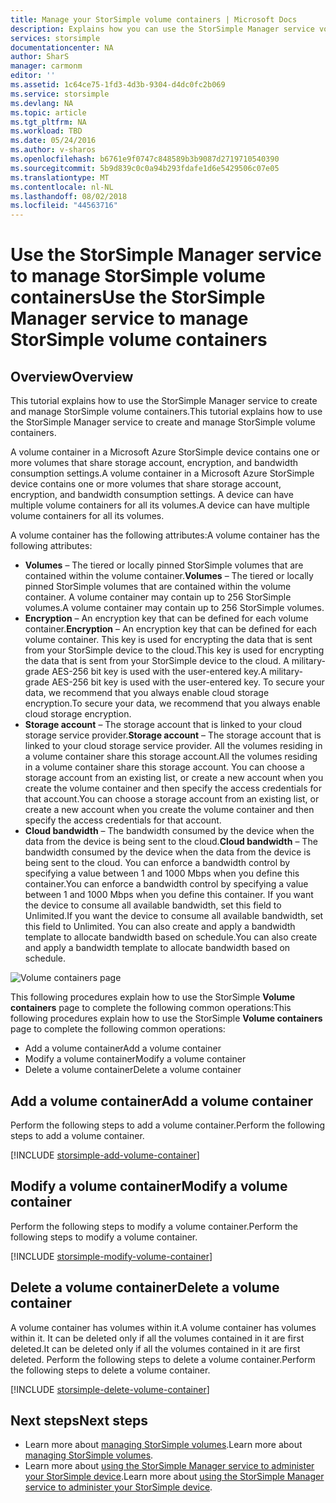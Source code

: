 ```yaml
---
title: Manage your StorSimple volume containers | Microsoft Docs
description: Explains how you can use the StorSimple Manager service volume containers page to add, modify, or delete a volume container.
services: storsimple
documentationcenter: NA
author: SharS
manager: carmonm
editor: ''
ms.assetid: 1c64ce75-1fd3-4d3b-9304-d4dc0fc2b069
ms.service: storsimple
ms.devlang: NA
ms.topic: article
ms.tgt_pltfrm: NA
ms.workload: TBD
ms.date: 05/24/2016
ms.author: v-sharos
ms.openlocfilehash: b6761e9f0747c848589b3b9087d2719710540390
ms.sourcegitcommit: 5b9d839c0c0a94b293fdafe1d6e5429506c07e05
ms.translationtype: MT
ms.contentlocale: nl-NL
ms.lasthandoff: 08/02/2018
ms.locfileid: "44563716"
---
```

# <a name="use-the-storsimple-manager-service-to-manage-storsimple-volume-containers"></a><span data-ttu-id="72200-103">Use the StorSimple Manager service to manage StorSimple volume containers</span><span class="sxs-lookup"><span data-stu-id="72200-103">Use the StorSimple Manager service to manage StorSimple volume containers</span></span>
## <a name="overview"></a><span data-ttu-id="72200-104">Overview</span><span class="sxs-lookup"><span data-stu-id="72200-104">Overview</span></span>
<span data-ttu-id="72200-105">This tutorial explains how to use the StorSimple Manager service to create and manage StorSimple volume containers.</span><span class="sxs-lookup"><span data-stu-id="72200-105">This tutorial explains how to use the StorSimple Manager service to create and manage StorSimple volume containers.</span></span>

<span data-ttu-id="72200-106">A volume container in a Microsoft Azure StorSimple device contains one or more volumes that share storage account, encryption, and bandwidth consumption settings.</span><span class="sxs-lookup"><span data-stu-id="72200-106">A volume container in a Microsoft Azure StorSimple device contains one or more volumes that share storage account, encryption, and bandwidth consumption settings.</span></span> <span data-ttu-id="72200-107">A device can have multiple volume containers for all its volumes.</span><span class="sxs-lookup"><span data-stu-id="72200-107">A device can have multiple volume containers for all its volumes.</span></span> 

<span data-ttu-id="72200-108">A volume container has the following attributes:</span><span class="sxs-lookup"><span data-stu-id="72200-108">A volume container has the following attributes:</span></span>

* <span data-ttu-id="72200-109">**Volumes** – The tiered or locally pinned StorSimple volumes that are contained within the volume container.</span><span class="sxs-lookup"><span data-stu-id="72200-109">**Volumes** – The tiered or locally pinned StorSimple volumes that are contained within the volume container.</span></span> <span data-ttu-id="72200-110">A volume container may contain up to 256 StorSimple volumes.</span><span class="sxs-lookup"><span data-stu-id="72200-110">A volume container may contain up to 256 StorSimple volumes.</span></span>
* <span data-ttu-id="72200-111">**Encryption** – An encryption key that can be defined for each volume container.</span><span class="sxs-lookup"><span data-stu-id="72200-111">**Encryption** – An encryption key that can be defined for each volume container.</span></span> <span data-ttu-id="72200-112">This key is used for encrypting the data that is sent from your StorSimple device to the cloud.</span><span class="sxs-lookup"><span data-stu-id="72200-112">This key is used for encrypting the data that is sent from your StorSimple device to the cloud.</span></span> <span data-ttu-id="72200-113">A military-grade AES-256 bit key is used with the user-entered key.</span><span class="sxs-lookup"><span data-stu-id="72200-113">A military-grade AES-256 bit key is used with the user-entered key.</span></span> <span data-ttu-id="72200-114">To secure your data, we recommend that you always enable cloud storage encryption.</span><span class="sxs-lookup"><span data-stu-id="72200-114">To secure your data, we recommend that you always enable cloud storage encryption.</span></span>
* <span data-ttu-id="72200-115">**Storage account** – The storage account that is linked to your cloud storage service provider.</span><span class="sxs-lookup"><span data-stu-id="72200-115">**Storage account** – The storage account that is linked to your cloud storage service provider.</span></span> <span data-ttu-id="72200-116">All the volumes residing in a volume container share this storage account.</span><span class="sxs-lookup"><span data-stu-id="72200-116">All the volumes residing in a volume container share this storage account.</span></span> <span data-ttu-id="72200-117">You can choose a storage account from an existing list, or create a new account when you create the volume container and then specify the access credentials for that account.</span><span class="sxs-lookup"><span data-stu-id="72200-117">You can choose a storage account from an existing list, or create a new account when you create the volume container and then specify the access credentials for that account.</span></span>
* <span data-ttu-id="72200-118">**Cloud bandwidth** – The bandwidth consumed by the device when the data from the device is being sent to the cloud.</span><span class="sxs-lookup"><span data-stu-id="72200-118">**Cloud bandwidth** – The bandwidth consumed by the device when the data from the device is being sent to the cloud.</span></span> <span data-ttu-id="72200-119">You can enforce a bandwidth control by specifying a value between 1 and 1000 Mbps when you define this container.</span><span class="sxs-lookup"><span data-stu-id="72200-119">You can enforce a bandwidth control by specifying a value between 1 and 1000 Mbps when you define this container.</span></span> <span data-ttu-id="72200-120">If you want the device to consume all available bandwidth, set this field to Unlimited.</span><span class="sxs-lookup"><span data-stu-id="72200-120">If you want the device to consume all available bandwidth, set this field to Unlimited.</span></span> <span data-ttu-id="72200-121">You can also create and apply a bandwidth template to allocate bandwidth based on schedule.</span><span class="sxs-lookup"><span data-stu-id="72200-121">You can also create and apply a bandwidth template to allocate bandwidth based on schedule.</span></span>

![Volume containers page](https://docstestmedia1.blob.core.windows.net/azure-media/articles/storsimple/media/storsimple-manage-volume-containers/HCS_VolumeContainersPage.png)

<span data-ttu-id="72200-123">This following procedures explain how to use the StorSimple **Volume containers** page to complete the following common operations:</span><span class="sxs-lookup"><span data-stu-id="72200-123">This following procedures explain how to use the StorSimple **Volume containers** page to complete the following common operations:</span></span>

* <span data-ttu-id="72200-124">Add a volume container</span><span class="sxs-lookup"><span data-stu-id="72200-124">Add a volume container</span></span> 
* <span data-ttu-id="72200-125">Modify a volume container</span><span class="sxs-lookup"><span data-stu-id="72200-125">Modify a volume container</span></span> 
* <span data-ttu-id="72200-126">Delete a volume container</span><span class="sxs-lookup"><span data-stu-id="72200-126">Delete a volume container</span></span> 

## <a name="add-a-volume-container"></a><span data-ttu-id="72200-127">Add a volume container</span><span class="sxs-lookup"><span data-stu-id="72200-127">Add a volume container</span></span>
<span data-ttu-id="72200-128">Perform the following steps to add a volume container.</span><span class="sxs-lookup"><span data-stu-id="72200-128">Perform the following steps to add a volume container.</span></span>

[!INCLUDE [storsimple-add-volume-container](../../includes/storsimple-add-volume-container.md)]

## <a name="modify-a-volume-container"></a><span data-ttu-id="72200-129">Modify a volume container</span><span class="sxs-lookup"><span data-stu-id="72200-129">Modify a volume container</span></span>
<span data-ttu-id="72200-130">Perform the following steps to modify a volume container.</span><span class="sxs-lookup"><span data-stu-id="72200-130">Perform the following steps to modify a volume container.</span></span>

[!INCLUDE [storsimple-modify-volume-container](../../includes/storsimple-modify-volume-container.md)]

## <a name="delete-a-volume-container"></a><span data-ttu-id="72200-131">Delete a volume container</span><span class="sxs-lookup"><span data-stu-id="72200-131">Delete a volume container</span></span>
<span data-ttu-id="72200-132">A volume container has volumes within it.</span><span class="sxs-lookup"><span data-stu-id="72200-132">A volume container has volumes within it.</span></span> <span data-ttu-id="72200-133">It can be deleted only if all the volumes contained in it are first deleted.</span><span class="sxs-lookup"><span data-stu-id="72200-133">It can be deleted only if all the volumes contained in it are first deleted.</span></span> <span data-ttu-id="72200-134">Perform the following steps to delete a volume container.</span><span class="sxs-lookup"><span data-stu-id="72200-134">Perform the following steps to delete a volume container.</span></span>

[!INCLUDE [storsimple-delete-volume-container](../../includes/storsimple-delete-volume-container.md)]

## <a name="next-steps"></a><span data-ttu-id="72200-135">Next steps</span><span class="sxs-lookup"><span data-stu-id="72200-135">Next steps</span></span>
* <span data-ttu-id="72200-136">Learn more about [managing StorSimple volumes](storsimple-manage-volumes.md).</span><span class="sxs-lookup"><span data-stu-id="72200-136">Learn more about [managing StorSimple volumes](storsimple-manage-volumes.md).</span></span> 
* <span data-ttu-id="72200-137">Learn more about [using the StorSimple Manager service to administer your StorSimple device](storsimple-manager-service-administration.md).</span><span class="sxs-lookup"><span data-stu-id="72200-137">Learn more about [using the StorSimple Manager service to administer your StorSimple device](storsimple-manager-service-administration.md).</span></span>


